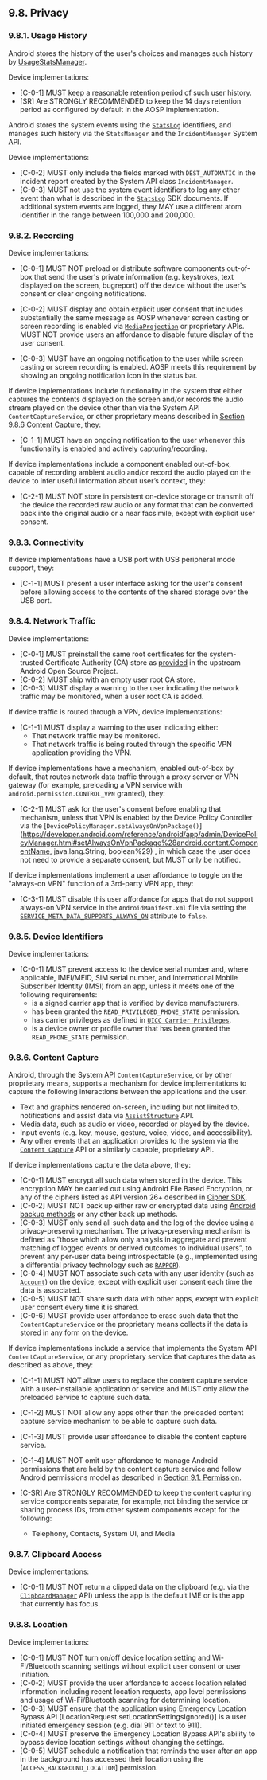 ## 9.8\. Privacy

### 9.8.1\. Usage History

Android stores the history of the user's choices and manages such history by
[UsageStatsManager](https://developer.android.com/reference/android/app/usage/UsageStatsManager.html).

Device implementations:

*   [C-0-1] MUST keep a reasonable retention period of such user history.
*   [SR] Are STRONGLY RECOMMENDED to keep the 14 days retention period as
    configured by default in the AOSP implementation.

Android stores the system events using the [`StatsLog`](https://developer.android.com/reference/android/util/StatsLog.html)
identifiers, and manages such history via the `StatsManager` and the
`IncidentManager` System API.

Device implementations:

*   [C-0-2] MUST only include the fields marked with `DEST_AUTOMATIC` in the
    incident report created by the System API class `IncidentManager`.
*   [C-0-3] MUST not use the system event identifiers to log any other event
    than what is described in the [`StatsLog`](https://developer.android.com/reference/android/util/StatsLog.html)
    SDK documents. If additional system events are logged, they MAY use a
    different atom identifier in the range between 100,000 and 200,000.

### 9.8.2\. Recording

Device implementations:

*   [C-0-1] MUST NOT preload or distribute software components out-of-box that
    send the user's private information (e.g. keystrokes, text displayed on the
    screen, bugreport) off the device without the user's consent or clear
    ongoing notifications.
*   [C-0-2] MUST display and obtain explicit user consent that includes
    substantially the same message as AOSP whenever screen casting or screen
    recording is enabled via
    [`MediaProjection`](
    https://developer.android.com/reference/android/media/projection/MediaProjection)
    or proprietary APIs. MUST NOT provide users an affordance to disable future
    display of the user consent.

*   [C-0-3] MUST have an ongoing notification to the user while screen casting
    or screen recording is enabled. AOSP meets this requirement by showing an
    ongoing notification icon in the status bar.

If device implementations include functionality in the system that either
captures the contents displayed on the screen and/or records the audio stream
played on the device other than via the System API `ContentCaptureService`, or
other proprietary means described in
[Section 9.8.6 Content Capture](#9_8_6_content_capture), they:

*   [C-1-1] MUST have an ongoing notification to the user whenever this
    functionality is enabled and actively capturing/recording.

If device implementations include a component enabled out-of-box, capable of
recording ambient audio and/or record the audio played on the device
to infer useful information about user’s context, they:

*   [C-2-1] MUST NOT store in persistent on-device storage or transmit off the
    device the recorded raw audio or any format that can be converted back into
    the original audio or a near facsimile, except with explicit user consent.

### 9.8.3\. Connectivity

If device implementations have a USB port with USB peripheral mode support,
they:

*   [C-1-1] MUST present a user interface asking for the user's consent before
allowing access to the contents of the shared storage over the USB port.


### 9.8.4\. Network Traffic

Device implementations:

*   [C-0-1] MUST preinstall the same root certificates for the system-trusted
    Certificate Authority (CA) store as [provided](https://source.android.com/security/overview/app-security.html#certificate-authorities)
    in the upstream Android Open Source Project.
*   [C-0-2] MUST ship with an empty user root CA store.
*   [C-0-3] MUST display a warning to the user indicating the network traffic
    may be monitored, when a user root CA is added.

If device traffic is routed through a VPN, device implementations:

*   [C-1-1] MUST display a warning to the user indicating either:
    *   That network traffic may be monitored.
    *   That network traffic is being routed through the specific VPN
        application providing the VPN.

If device implementations have a mechanism, enabled out-of-box by default, that
routes network data traffic through a proxy server or VPN gateway (for example,
preloading a VPN service with `android.permission.CONTROL_VPN` granted), they:

*    [C-2-1] MUST ask for the user's consent before enabling that mechanism,
     unless that VPN is enabled by the Device Policy Controller via the
     [`DevicePolicyManager.setAlwaysOnVpnPackage()`](https://developer.android.com/reference/android/app/admin/DevicePolicyManager.html#setAlwaysOnVpnPackage%28android.content.ComponentName, java.lang.String, boolean%29)
     , in which case the user does not need to provide a separate consent, but
     MUST only be notified.

If device implementations implement a user affordance to toggle on the
"always-on VPN" function of a 3rd-party VPN app, they:

*    [C-3-1] MUST disable this user affordance for apps that do not support
     always-on VPN service in the `AndroidManifest.xml` file via setting the
     [`SERVICE_META_DATA_SUPPORTS_ALWAYS_ON`](https://developer.android.com/reference/android/net/VpnService.html#SERVICE_META_DATA_SUPPORTS_ALWAYS_ON)
     attribute to `false`.

### 9.8.5\. Device Identifiers

Device implementations:

*   [C-0-1] MUST prevent access to the device serial number and, where
    applicable, IMEI/MEID, SIM serial number, and International Mobile
    Subscriber Identity (IMSI) from an app, unless it meets one of the following
    requirements:
    * is a signed carrier app that is verified by device manufacturers.
    * has been granted the `READ_PRIVILEGED_PHONE_STATE` permission.
    * has carrier privileges as defined in [`UICC Carrier Privileges`](https://source.android.com/devices/tech/config/uicc).
    * is a device owner or profile owner that has been granted the
      `READ_PHONE_STATE` permission.

### 9.8.6\. Content Capture

Android, through the System API `ContentCaptureService`, or by other proprietary
means, supports a mechanism for device implementations to capture the
following interactions between the applications and the user.

*    Text and graphics rendered on-screen, including but not limited to,
     notifications and assist data via [`AssistStructure`](
     https://developer.android.com/reference/android/app/assist/AssistStructure)
     API.
*    Media data, such as audio or video, recorded or played by the device.
*    Input events (e.g. key, mouse, gesture, voice, video, and accessibility).
*    Any other events that an application provides to the system via the
     [`Content Capture`](
     https://developer.android.com/reference/android/view/contentcapture/package-summary)
     API or a similarly capable, proprietary API.

If device implementations capture the data above, they:

*    [C-0-1] MUST encrypt all such data when stored in the device. This
     encryption MAY be carried out using Android File Based Encryption, or any
     of the ciphers listed as API version 26+ described in [Cipher SDK](
     https://developer.android.com/reference/javax/crypto/Cipher).
*    [C-0-2] MUST NOT back up either raw or encrypted data using
     [Android backup methods](
     https://developer.android.com/guide/topics/data/backup) or any other back
     up methods.
*    [C-0-3] MUST only send all such data and the log of the device using a
     privacy-preserving mechanism. The privacy-preserving mechanism
     is defined as “those which allow only analysis in aggregate and prevent
     matching of logged events or derived outcomes to individual users”, to
     prevent any per-user data being introspectable (e.g., implemented using
     a differential privacy technology such as [`RAPPOR`](
     https://github.com/google/rappor)).
*    [C-0-4] MUST NOT associate such data with any user identity (such
     as [`Account`](https://developer.android.com/reference/android/accounts/Account))
     on the device, except with explicit user consent each time the data is
     associated.
*    [C-0-5] MUST NOT share such data with other apps, except with
     explicit user consent every time it is shared.
*    [C-0-6] MUST provide user affordance to erase such data that
     the `ContentCaptureService` or the proprietary means collects if the
     data is stored in any form on the device.

If device implementations include a service that implements the System API
`ContentCaptureService`, or any proprietary service that captures the data
as described as above, they:

*    [C-1-1] MUST NOT allow users to replace the content capture service with a
     user-installable application or service and MUST only allow the preloaded
     service to capture such data.
*    [C-1-2] MUST NOT allow any apps other than the preloaded content capture
     service mechanism to be able to capture such data.
*    [C-1-3] MUST provide user affordance to disable the content capture
     service.
*    [C-1-4] MUST NOT omit user affordance to manage Android permissions that
     are held by the content capture service and follow Android permissions
     model as described in [Section 9.1. Permission](#9_1_permissions.md).
*    [C-SR] Are STRONGLY RECOMMENDED to keep the content capturing service
     components separate, for example, not binding the service or sharing process
     IDs, from other system components except for the following:

     *    Telephony, Contacts, System UI, and Media

### 9.8.7\. Clipboard Access

Device implementations:

  * [C-0-1] MUST NOT return a clipped data on the clipboard (e.g. via the
    [`ClipboardManager`](
    https://developer.android.com/reference/android/content/ClipboardManager)
    API) unless the app is the default IME or is the app that currently has
    focus.

### 9.8.8\. Location

Device implementations:

*   [C-0-1] MUST NOT turn on/off device location setting and Wi-Fi/Bluetooth
scanning settings without explicit user consent or user initiation.
*   [C-0-2] MUST provide the user affordance to access location related
information including recent location requests, app level permissions and usage
of Wi-Fi/Bluetooth scanning for determining location.
*   [C-0-3] MUST ensure that the application using Emergency Location Bypass API
[LocationRequest.setLocationSettingsIgnored()] is a user initiated emergency
session (e.g. dial 911 or text to 911).
*   [C-0-4] MUST preserve the Emergency Location Bypass API's ability to
bypass device location settings without changing the settings.
*   [C-0-5] MUST schedule a notification that reminds the user after an app in
the background has accessed their location using the
[`ACCESS_BACKGROUND_LOCATION`] permission.
